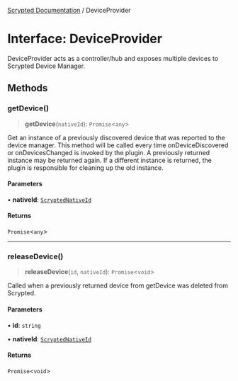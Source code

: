 [Scrypted Documentation](../globals.md) / DeviceProvider

# Interface: DeviceProvider

DeviceProvider acts as a controller/hub and exposes multiple devices to Scrypted Device Manager.

## Methods

### getDevice()

> **getDevice**(`nativeId`): `Promise`\<`any`\>

Get an instance of a previously discovered device that was reported to the device manager.
This method will be called every time onDeviceDiscovered or onDevicesChanged is invoked
by the plugin. A previously returned instance may be returned again. If a different
instance is returned, the plugin is responsible for cleaning up the old instance.

#### Parameters

• **nativeId**: [`ScryptedNativeId`](../type-aliases/ScryptedNativeId.md)

#### Returns

`Promise`\<`any`\>

***

### releaseDevice()

> **releaseDevice**(`id`, `nativeId`): `Promise`\<`void`\>

Called when a previously returned device from getDevice was deleted from Scrypted.

#### Parameters

• **id**: `string`

• **nativeId**: [`ScryptedNativeId`](../type-aliases/ScryptedNativeId.md)

#### Returns

`Promise`\<`void`\>
